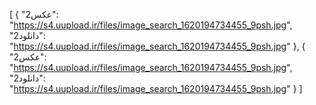 [
  {
    "عکس2": "https://s4.uupload.ir/files/image_search_1620194734455_9psh.jpg",
    "دانلود2": "https://s4.uupload.ir/files/image_search_1620194734455_9psh.jpg"
  },
  {
    "عکس2": "https://s4.uupload.ir/files/image_search_1620194734455_9psh.jpg",
    "دانلود2": "https://s4.uupload.ir/files/image_search_1620194734455_9psh.jpg"
  }
]
